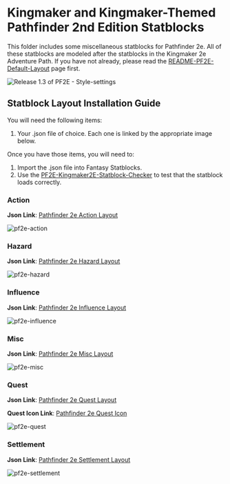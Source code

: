 # Kingmaker and Kingmaker-Themed Pathfinder 2nd Edition Statblocks

This folder includes some miscellaneous statblocks for Pathfinder 2e. All of these statblocks are modeled after the statblocks in the Kingmaker 2e Adventure Path. If you have not already, please read the [README-PF2E-Default-Layout](../default-layout/README-PF2E-Default-Layout.md) page first.  

![Release 1.3 of PF2E - Style-settings](../default-layout/_attachments/PF2E-1.3-StyleSettings.gif)

## Statblock Layout Installation Guide

You will need the following items:
1. Your .json file of choice. Each one is linked by the appropriate image below.

Once you have those items, you will need to:
1. Import the .json file into Fantasy Statblocks.
2. Use the [PF2E-Kingmaker2E-Statblock-Checker](pf2e-kingmaker-layout-tester.md) to test that the statblock loads correctly.

### Action

**Json Link**: [Pathfinder 2e Action Layout](_attachments/Pathfinder-2e-Action-Layout.json)

![pf2e-action](_attachments/pf2e-action.png)

### Hazard

**Json Link**: [Pathfinder 2e Hazard Layout](_attachments/Pathfinder-2e-Hazard-Layout.json)

![pf2e-hazard](_attachments/pf2e-hazard.png)

### Influence

**Json Link**: [Pathfinder 2e Influence Layout](_attachments/Pathfinder-2e-Influence-Layout.json)

![pf2e-influence](_attachments/pf2e-influence.png)

### Misc

**Json Link**: [Pathfinder 2e Misc Layout](_attachments/Pathfinder-2e-Misc-Layout.json)

![pf2e-misc](_attachments/pf2e-misc.png)

### Quest

**Json Link**: [Pathfinder 2e Quest Layout](_attachments/Pathfinder-2e-Quest-Layout.json)

**Quest Icon Link**: [Pathfinder 2e Quest Icon](_attachments/pf2e-quest-icon.png)

![pf2e-quest](_attachments/pf2e-quest.png)

### Settlement

**Json Link**: [Pathfinder 2e Settlement Layout](_attachments/Pathfinder-2e-Settlement-Layout.json)

![pf2e-settlement](_attachments/pf2e-settlement.png)
